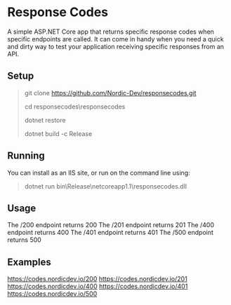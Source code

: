 ﻿# Response Codes

A simple ASP.NET Core app that returns specific response codes when specific endpoints are called. It can come in handy when you need a quick and dirty way to test your application receiving specific responses from an API.

## Setup

> git clone https://github.com/Nordic-Dev/responsecodes.git
> 
> cd responsecodes\responsecodes
> 
> dotnet restore
> 
> dotnet build -c Release

## Running

You can install as an IIS site, or run on the command line using:
> dotnet run bin\Release\netcoreapp1.1\responsecodes.dll

## Usage

The /200 endpoint returns 200
The /201 endpoint returns 201
The /400 endpoint returns 400
The /401 endpoint returns 401
The /500 endpoint returns 500

## Examples
https://codes.nordicdev.io/200
https://codes.nordicdev.io/201
https://codes.nordicdev.io/400
https://codes.nordicdev.io/401
https://codes.nordicdev.io/500




